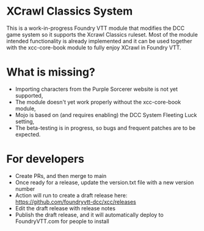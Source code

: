 # XCrawl Classics System
This is a work-in-progress Foundry VTT module that modifies the DCC game system so it supports the Xcrawl Classics ruleset. Most of the module intended functionality is already implemented and it can be used together with the xcc-core-book module to fully enjoy XCrawl in Foundry VTT.

# What is missing?
* Importing characters from the Purple Sorcerer website is not yet supported,
* The module doesn't yet work properly without the xcc-core-book module,
* Mojo is based on (and requires enabling) the DCC System Fleeting Luck setting,
* The beta-testing is in progress, so bugs and frequent patches are to be expected.


# For developers
* Create PRs, and then merge to main
* Once ready for a release, update the version.txt file with a new version number
* Action will run to create a draft release here: https://github.com/foundryvtt-dcc/xcc/releases
* Edit the draft release with release notes
* Publish the draft release, and it will automatically deploy to FoundryVTT.com for people to install
